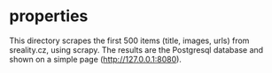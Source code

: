 # properties
This directory scrapes the first 500 items (title, images, urls) from sreality.cz, using scrapy. The results are the Postgresql database and shown on a simple page (http://127.0.0.1:8080).
